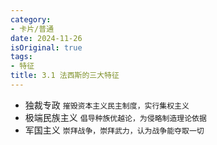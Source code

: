 ```yaml
---
category:
- 卡片/普通
date: 2024-11-26
isOriginal: true
tags:
- 特征
title: 3.1 法西斯的三大特征
---
```

- 独裁专政 `摧毁资本主义民主制度，实行集权主义`
- 极端民族主义 `倡导种族优越论，为侵略制造理论依据`
- 军国主义 `崇拜战争，崇拜武力，认为战争能夺取一切`